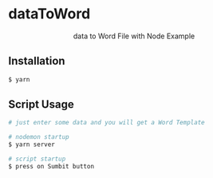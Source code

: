 # dataToWord
<p align="center">data to Word File with Node Example</p>

## Installation
```bash
$ yarn
```

## Script Usage
```bash
# just enter some data and you will get a Word Template

# nodemon startup
$ yarn server

# script startup
$ press on Sumbit button
```
